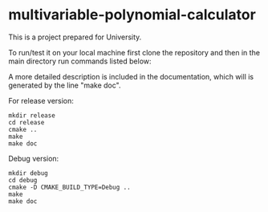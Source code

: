 # multivariable-polynomial-calculator
This is a project prepared for University.

To run/test it on your local machine first clone the repository and then in the main directory run commands listed below:

A more detailed description is included in the documentation, which will is generated by the line "make doc".

For release version:
```
mkdir release
cd release
cmake ..
make
make doc
```

Debug version:

```
mkdir debug
cd debug
cmake -D CMAKE_BUILD_TYPE=Debug ..
make
make doc
```
